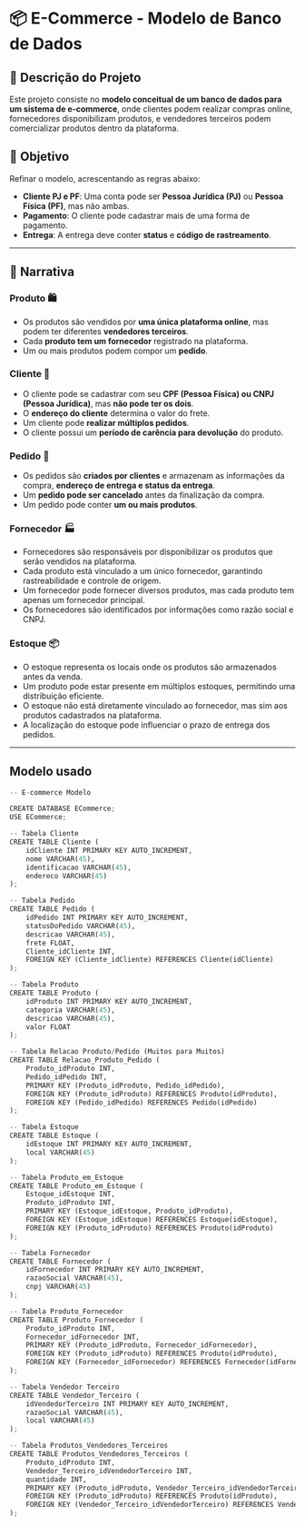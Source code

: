 # 📦 E-Commerce - Modelo de Banco de Dados  

## 📌 Descrição do Projeto  
Este projeto consiste no **modelo conceitual de um banco de dados para um sistema de e-commerce**, onde clientes podem realizar compras online, fornecedores disponibilizam produtos, e vendedores terceiros podem comercializar produtos dentro da plataforma.  

## 🎯 Objetivo  
Refinar o modelo, acrescentando as regras abaixo:  
- **Cliente PJ e PF**: Uma conta pode ser **Pessoa Jurídica (PJ)** ou **Pessoa Física (PF)**, mas não ambas.  
- **Pagamento**: O cliente pode cadastrar mais de uma forma de pagamento.  
- **Entrega**: A entrega deve conter **status** e **código de rastreamento**.  

---

## 📌 Narrativa 
### **Produto 🛍️**
- Os produtos são vendidos por **uma única plataforma online**, mas podem ter diferentes **vendedores terceiros**.  
- Cada **produto tem um fornecedor** registrado na plataforma.  
- Um ou mais produtos podem compor um **pedido**.  

### **Cliente 👤**
- O cliente pode se cadastrar com seu **CPF (Pessoa Física) ou CNPJ (Pessoa Jurídica)**, mas **não pode ter os dois**.  
- O **endereço do cliente** determina o valor do frete.  
- Um cliente pode **realizar múltiplos pedidos**.  
- O cliente possui um **período de carência para devolução** do produto.  

### **Pedido 📝**
- Os pedidos são **criados por clientes** e armazenam as informações da compra, **endereço de entrega e status da entrega**.  
- Um **pedido pode ser cancelado** antes da finalização da compra.  
- Um pedido pode conter **um ou mais produtos**.  

### **Fornecedor 🏭**
- Fornecedores são responsáveis por disponibilizar os produtos que serão vendidos na plataforma.
- Cada produto está vinculado a um único fornecedor, garantindo rastreabilidade e controle de origem.
- Um fornecedor pode fornecer diversos produtos, mas cada produto tem apenas um fornecedor principal.
- Os fornecedores são identificados por informações como razão social e CNPJ.

### **Estoque 📦**
- O estoque representa os locais onde os produtos são armazenados antes da venda.
- Um produto pode estar presente em múltiplos estoques, permitindo uma distribuição eficiente.
- O estoque não está diretamente vinculado ao fornecedor, mas sim aos produtos cadastrados na plataforma.
- A localização do estoque pode influenciar o prazo de entrega dos pedidos.

---

## Modelo usado 
```python
-- E-commerce Modelo

CREATE DATABASE ECommerce;
USE ECommerce;

-- Tabela Cliente
CREATE TABLE Cliente (
    idCliente INT PRIMARY KEY AUTO_INCREMENT,
    nome VARCHAR(45),
    identificacao VARCHAR(45),
    endereco VARCHAR(45)
);

-- Tabela Pedido
CREATE TABLE Pedido (
    idPedido INT PRIMARY KEY AUTO_INCREMENT,
    statusDoPedido VARCHAR(45),
    descricao VARCHAR(45),
    frete FLOAT,
    Cliente_idCliente INT,
    FOREIGN KEY (Cliente_idCliente) REFERENCES Cliente(idCliente)
);

-- Tabela Produto
CREATE TABLE Produto (
    idProduto INT PRIMARY KEY AUTO_INCREMENT,
    categoria VARCHAR(45),
    descricao VARCHAR(45),
    valor FLOAT
);

-- Tabela Relacao Produto/Pedido (Muitos para Muitos)
CREATE TABLE Relacao_Produto_Pedido (
    Produto_idProduto INT,
    Pedido_idPedido INT,
    PRIMARY KEY (Produto_idProduto, Pedido_idPedido),
    FOREIGN KEY (Produto_idProduto) REFERENCES Produto(idProduto),
    FOREIGN KEY (Pedido_idPedido) REFERENCES Pedido(idPedido)
);

-- Tabela Estoque
CREATE TABLE Estoque (
    idEstoque INT PRIMARY KEY AUTO_INCREMENT,
    local VARCHAR(45)
);

-- Tabela Produto_em_Estoque
CREATE TABLE Produto_em_Estoque (
    Estoque_idEstoque INT,
    Produto_idProduto INT,
    PRIMARY KEY (Estoque_idEstoque, Produto_idProduto),
    FOREIGN KEY (Estoque_idEstoque) REFERENCES Estoque(idEstoque),
    FOREIGN KEY (Produto_idProduto) REFERENCES Produto(idProduto)
);

-- Tabela Fornecedor
CREATE TABLE Fornecedor (
    idFornecedor INT PRIMARY KEY AUTO_INCREMENT,
    razaoSocial VARCHAR(45),
    cnpj VARCHAR(45)
);

-- Tabela Produto_Fornecedor
CREATE TABLE Produto_Fornecedor (
    Produto_idProduto INT,
    Fornecedor_idFornecedor INT,
    PRIMARY KEY (Produto_idProduto, Fornecedor_idFornecedor),
    FOREIGN KEY (Produto_idProduto) REFERENCES Produto(idProduto),
    FOREIGN KEY (Fornecedor_idFornecedor) REFERENCES Fornecedor(idFornecedor)
);

-- Tabela Vendedor Terceiro
CREATE TABLE Vendedor_Terceiro (
    idVendedorTerceiro INT PRIMARY KEY AUTO_INCREMENT,
    razaoSocial VARCHAR(45),
    local VARCHAR(45)
);

-- Tabela Produtos_Vendedores_Terceiros
CREATE TABLE Produtos_Vendedores_Terceiros (
    Produto_idProduto INT,
    Vendedor_Terceiro_idVendedorTerceiro INT,
    quantidade INT,
    PRIMARY KEY (Produto_idProduto, Vendedor_Terceiro_idVendedorTerceiro),
    FOREIGN KEY (Produto_idProduto) REFERENCES Produto(idProduto),
    FOREIGN KEY (Vendedor_Terceiro_idVendedorTerceiro) REFERENCES Vendedor_Terceiro(idVendedorTerceiro)
);
```
